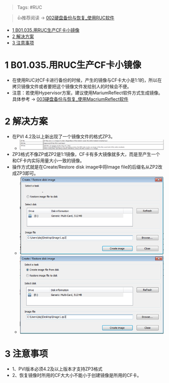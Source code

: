 > Tags: #RUC

> 👍推荐阅读 → [002硬盘备份与恢复_使用RUC软件](../C07_工具/002硬盘备份与恢复_使用RUC软件.md)

- [1 B01.035.用RUC生产CF卡小镜像](#_1-b01035%E7%94%A8ruc%E7%94%9F%E4%BA%A7cf%E5%8D%A1%E5%B0%8F%E9%95%9C%E5%83%8F)
- [2 解决方案](#_2-%E8%A7%A3%E5%86%B3%E6%96%B9%E6%A1%88)
- [3 注意事项](#_3-%E6%B3%A8%E6%84%8F%E4%BA%8B%E9%A1%B9)

# 1 B01.035.用RUC生产CF卡小镜像

- 在使用RUC对CF卡进行备份的时候，产生的镜像与CF卡大小是1:1的，所以在拷贝镜像文件或者要把这个镜像文件发给别人的时候会不便。
- 注意：若使用Hypervisor方案，建议使用MariumReflect软件方式生成镜像。具体参考 → [003硬盘备份与恢复_使用MacriumReflect软件](../C07_工具/003硬盘备份与恢复_使用MacriumReflect软件.md)

# 2 解决方案

- 在PVI 4.2及以上新出现了一个镜像文件的格式ZP3。
    - ![](FILES/035用RUC生产CF卡小镜像.md/img-20220617141334.png)
- ZP3格式不像ZP或ZP2是1:1镜像，CF卡有多大镜像就多大，而是至产生一个和CF卡内实际用量大小一致的镜像。
- 操作方式就是在Create/Restore disk image中将Image file的后缀名从ZP2改成ZP3即可。
    - ![](FILES/035用RUC生产CF卡小镜像.md/img-20220617141400.png)
    - ![](FILES/035用RUC生产CF卡小镜像.md/img-20220617141411.png)

# 3 注意事项

- 1、PVI版本必须4.2及以上版本才支持ZP3格式
- 2、恢复镜像时所用的CF大大小不能小于创建镜像是所用的CF卡。
